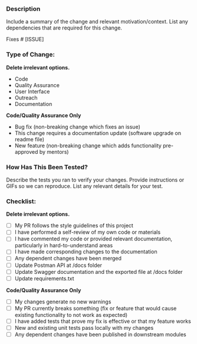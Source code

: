 ### Description
Include a summary of the change and relevant motivation/context. List any dependencies that are required for this change.

Fixes # [ISSUE]

### Type of Change:
**Delete irrelevant options.**

- Code
- Quality Assurance
- User Interface
- Outreach
- Documentation

**Code/Quality Assurance Only**
- Bug fix (non-breaking change which fixes an issue)
- This change requires a documentation update (software upgrade on readme file)
- New feature (non-breaking change which adds functionality pre-approved by mentors)



### How Has This Been Tested?
Describe the tests you ran to verify your changes. Provide instructions or GIFs so we can reproduce. List any relevant details for your test.


### Checklist:
**Delete irrelevant options.**

- [ ] My PR follows the style guidelines of this project
- [ ] I have performed a self-review of my own code or materials
- [ ] I have commented my code or provided relevant documentation, particularly in hard-to-understand areas
- [ ] I have made corresponding changes to the documentation
- [ ] Any dependent changes have been merged
- [ ] Update Postman API at /docs folder
- [ ] Update Swagger documentation and the exported file at /docs folder
- [ ] Update requirements.txt

**Code/Quality Assurance Only**
- [ ] My changes generate no new warnings
- [ ] My PR currently breaks something (fix or feature that would cause existing functionality to not work as expected)
- [ ] I have added tests that prove my fix is effective or that my feature works
- [ ] New and existing unit tests pass locally with my changes
- [ ] Any dependent changes have been published in downstream modules